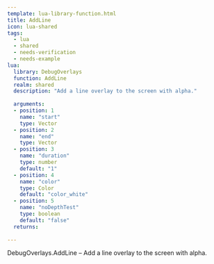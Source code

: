 ```yaml
---
template: lua-library-function.html
title: AddLine
icon: lua-shared
tags:
  - lua
  - shared
  - needs-verification
  - needs-example
lua:
  library: DebugOverlays
  function: AddLine
  realm: shared
  description: "Add a line overlay to the screen with alpha."
  
  arguments:
  - position: 1
    name: "start"
    type: Vector
  - position: 2
    name: "end"
    type: Vector
  - position: 3
    name: "duration"
    type: number
    default: "1"
  - position: 4
    name: "color"
    type: Color
    default: "color_white"
  - position: 5
    name: "noDepthTest"
    type: boolean
    default: "false"
  returns:
    
---
```


<div class="lua__search__keywords">
DebugOverlays.AddLine &#x2013; Add a line overlay to the screen with alpha.
</div>
